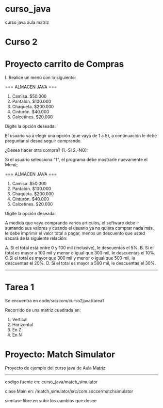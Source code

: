 # curso_java
curso java aula matriz

# Curso 2

# Proyecto carrito de Compras

I. Realice un menú con lo siguiente:

=== ALMACEN JAVA ===

1. Camisa.        $50.000
2. Pantalón.      $100.000
3. Chaqueta.     $200.000
4. Cinturón.       $40.000
5. Calcetines.    $20.000

Digite la opción deseada: 

El usuario va a elegir una opción (que vaya de 1 a 5), a continuación le debe preguntar si desea seguir comprando.

¿Desea hacer otra compra? (1.-SI 2.-NO): 

Si el usuario selecciona "1", el programa debe mostrarle nuevamente el Menú;  

=== ALMACEN JAVA ===

1. Camisa.        $50.000
2. Pantalón.      $100.000
3. Chaqueta.     $200.000
4. Cinturón.       $40.000
5. Calcetines.    $20.000

Digite la opción deseada: 

A medida que vaya comprando varios articulos, el software debe ir sumando sus valores y cuando el usuario ya no quiera comprar nada más, le debe imprimir el valor total a pagar, menos un descuento que usted sacarà de la siguiente relación:

A. Si el total está entre 0 y 100 mil (inclusive), le descuentas el 5%.
B. Si el total es mayor a 100 mil y menor o igual que 300 mil, le descuentas el 10%.
C.Si el total es mayor que 300 mil y menor o igual que 500 mil, le descuentas el 20%.
D. Si el total es mayor a 500 mil, le descuentas el 30%.

------------------------------------

# Tarea 1
Se encuentra en code/src/com/curso2java/tarea1

Recorrido de una matriz cuadrada en:
1. Vertical
2. Horizontal
3. En Z
4. En N


# Proyecto: Match Simulator

Proyecto de ejemplo del curso java de Aula Matriz

---

codigo fuente en: curso_java/match_simulator

clase Main en: /match_simulator/src/com.soccermatchsimulator


sientase libre en subir los cambios que desee

